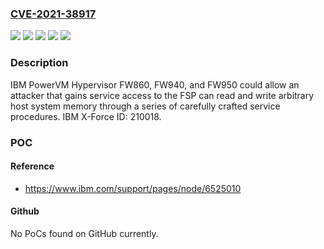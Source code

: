 ### [CVE-2021-38917](https://cve.mitre.org/cgi-bin/cvename.cgi?name=CVE-2021-38917)
![](https://img.shields.io/static/v1?label=Product&message=PowerVM%20Hypervisor&color=blue)
![](https://img.shields.io/static/v1?label=Version&message=FW860%20&color=brightgreen)
![](https://img.shields.io/static/v1?label=Version&message=FW940%20&color=brightgreen)
![](https://img.shields.io/static/v1?label=Version&message=FW950%20&color=brightgreen)
![](https://img.shields.io/static/v1?label=Vulnerability&message=Bypass%20Security&color=brightgreen)

### Description

IBM PowerVM Hypervisor FW860, FW940, and FW950 could allow an attacker that gains service access to the FSP can read and write arbitrary host system memory through a series of carefully crafted service procedures. IBM X-Force ID: 210018.

### POC

#### Reference
- https://www.ibm.com/support/pages/node/6525010

#### Github
No PoCs found on GitHub currently.

